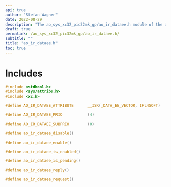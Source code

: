 ```yaml
---
api: true
author: "Stefan Wagner"
date: 2022-08-29
description: "The ao_sys_xc32_pic32mk_gp/ao_ir_dataee.h module of the ao real-time operating system."
draft: true
permalink: /ao_sys_xc32_pic32mk_gp/ao_ir_dataee.h/ 
subtitle: ""
title: "ao_ir_dataee.h"
toc: true
---
```


# Includes

```c
#include <stdbool.h>
#include <sys/attribs.h>
#include <xc.h>
```

```c
#define AO_IR_DATAEE_ATTRIBUTE      __ISR(_DATA_EE_VECTOR, IPL4SOFT)
```

```c
#define AO_IR_DATAEE_PRIO           (4)
```

```c
#define AO_IR_DATAEE_SUBPRIO        (0)
```

```c
#define ao_ir_dataee_disable()
```

```c
#define ao_ir_dataee_enable()
```

```c
#define ao_ir_dataee_is_enabled()
```

```c
#define ao_ir_dataee_is_pending()
```

```c
#define ao_ir_dataee_reply()
```

```c
#define ao_ir_dataee_request()
```

